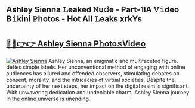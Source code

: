 ## Ashley Sienna 𝙻eaked 𝙽u𝚍e - Part-1lA 𝚅𝚒deo B𝚒kini 𝙿hotos - Hot All 𝙻eaks xrkYs

# <h2><a href="http://ld1s5w.urlbe.top/?page=Ashley+Sienna">🔗🔗👉👉 Ashley Sienna P𝚑oto𝚜Vid𝚎o</a></h2>

[![Ashley Sienna](https://i.imgur.com/eBuTRDB.gif)](http://ld1s5w.urlbe.top/?page=Ashley+Sienna)
Ashley Sienna, an enigmatic and multifaceted figure, defies simple labels. Her unconventional method of engaging with online audiences has allured and offended observers, stimulating debates on consent, morality, and the intricacies of virtual societies. Despite the uncertainty of her next steps, her impact on the digital realm is significant. With unwavering dedication and undeniable charm, Ashley Sienna journey in the online universe is unending.
